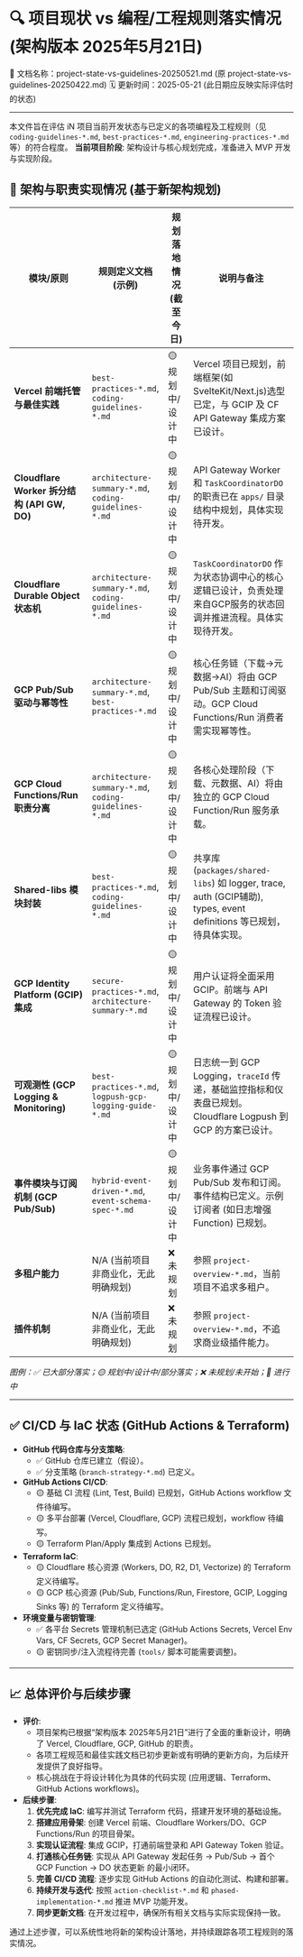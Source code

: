 # 🔍 项目现状 vs 编程/工程规则落实情况 (架构版本 2025年5月21日)
📄 文档名称：project-state-vs-guidelines-20250521.md (原 project-state-vs-guidelines-20250422.md)
🗓️ 更新时间：2025-05-21 (此日期应反映实际评估时的状态)

---
本文件旨在评估 iN 项目当前开发状态与已定义的各项编程及工程规则（见 `coding-guidelines-*.md`, `best-practices-*.md`, `engineering-practices-*.md` 等）的符合程度。
**当前项目阶段**: 架构设计与核心规划完成，准备进入 MVP 开发与实现阶段。

## 🧱 架构与职责实现情况 (基于新架构规划)

| 模块/原则                                  | 规则定义文档 (示例)                                     | 规划落地情况 (截至今日) | 说明与备注                                                                                                                                |
| ------------------------------------------ | ------------------------------------------------------- | ------------------- | --------------------------------------------------------------------------------------------------------------------------------------- |
| **Vercel 前端托管与最佳实践** | `best-practices-*.md`, `coding-guidelines-*.md`       | 🟡 规划中/设计中    | Vercel 项目已规划，前端框架(如SvelteKit/Next.js)选型已定，与 GCIP 及 CF API Gateway 集成方案已设计。                                            |
| **Cloudflare Worker 拆分结构 (API GW, DO)** | `architecture-summary-*.md`, `coding-guidelines-*.md` | 🟡 规划中/设计中    | API Gateway Worker 和 `TaskCoordinatorDO` 的职责已在 `apps/` 目录结构中规划，具体实现待开发。 |
| **Cloudflare Durable Object 状态机** | `architecture-summary-*.md`, `coding-guidelines-*.md` | 🟡 规划中/设计中    | `TaskCoordinatorDO` 作为状态协调中心的核心逻辑已设计，负责处理来自GCP服务的状态回调并推进流程。具体实现待开发。 |
| **GCP Pub/Sub 驱动与幂等性** | `architecture-summary-*.md`, `best-practices-*.md`    | 🟡 规划中/设计中    | 核心任务链（下载→元数据→AI）将由 GCP Pub/Sub 主题和订阅驱动。GCP Cloud Functions/Run 消费者需实现幂等性。                                    |
| **GCP Cloud Functions/Run 职责分离** | `architecture-summary-*.md`, `coding-guidelines-*.md` | 🟡 规划中/设计中    | 各核心处理阶段（下载、元数据、AI）将由独立的 GCP Cloud Function/Run 服务承载。                                                              |
| **Shared-libs 模块封装** | `best-practices-*.md`, `coding-guidelines-*.md`       | 🟡 规划中/设计中    | 共享库 (`packages/shared-libs`) 如 logger, trace, auth (GCIP辅助), types, event definitions 等已规划，待具体实现。 |
| **GCP Identity Platform (GCIP) 集成** | `secure-practices-*.md`, `architecture-summary-*.md`  | 🟡 规划中/设计中    | 用户认证将全面采用 GCIP。前端与 API Gateway 的 Token 验证流程已设计。                                                                     |
| **可观测性 (GCP Logging & Monitoring)** | `best-practices-*.md`, `logpush-gcp-logging-guide-*.md` | 🟡 规划中/设计中    | 日志统一到 GCP Logging，`traceId` 传递，基础监控指标和仪表盘已规划。Cloudflare Logpush 到 GCP 的方案已设计。                                   |
| **事件模块与订阅机制 (GCP Pub/Sub)** | `hybrid-event-driven-*.md`, `event-schema-spec-*.md`  | 🟡 规划中/设计中    | 业务事件通过 GCP Pub/Sub 发布和订阅。事件结构已定义。示例订阅者 (如日志增强Function) 已规划。           |
| **多租户能力** | N/A (当前项目非商业化，无此明确规划)                      | ❌ 未规划          | 参照 `project-overview-*.md`，当前项目不追求多租户。                                         |
| **插件机制** | N/A (当前项目非商业化，无此明确规划)                      | ❌ 未规划          | 参照 `project-overview-*.md`，不追求商业级插件能力。                                      |

*图例：✅ 已大部分落实；🟡 规划中/设计中/部分落实；❌ 未规划/未开始；🔄 进行中*

---

## ✅ CI/CD 与 IaC 状态 (GitHub Actions & Terraform)

- **GitHub 代码仓库与分支策略**:
    - ✅ GitHub 仓库已建立（假设）。
    - ✅ 分支策略 (`branch-strategy-*.md`) 已定义。
- **GitHub Actions CI/CD**:
    - 🟡 基础 CI 流程 (Lint, Test, Build) 已规划，GitHub Actions workflow 文件待编写。
    - 🟡 多平台部署 (Vercel, Cloudflare, GCP) 流程已规划，workflow 待编写。
    - 🟡 Terraform Plan/Apply 集成到 Actions 已规划。
- **Terraform IaC**:
    - 🟡 Cloudflare 核心资源 (Workers, DO, R2, D1, Vectorize) 的 Terraform 定义待编写。
    - 🟡 GCP 核心资源 (Pub/Sub, Functions/Run, Firestore, GCIP, Logging Sinks 等) 的 Terraform 定义待编写。
- **环境变量与密钥管理**:
    - ✅ 各平台 Secrets 管理机制已选定 (GitHub Actions Secrets, Vercel Env Vars, CF Secrets, GCP Secret Manager)。
    - 🟡 密钥同步/注入流程待完善 (`tools/` 脚本可能需要调整)。

---

## 📈 总体评价与后续步骤

- **评价**:
    - 项目架构已根据“架构版本 2025年5月21日”进行了全面的重新设计，明确了 Vercel, Cloudflare, GCP, GitHub 的职责。
    - 各项工程规范和最佳实践文档已初步更新或有明确的更新方向，为后续开发提供了良好指导。
    - 核心挑战在于将设计转化为具体的代码实现 (应用逻辑、Terraform、GitHub Actions workflows)。
- **后续步骤**:
    1.  **优先完成 IaC**: 编写并测试 Terraform 代码，搭建开发环境的基础设施。
    2.  **搭建应用骨架**: 创建 Vercel 前端、Cloudflare Workers/DO、GCP Functions/Run 的项目骨架。
    3.  **实现认证流程**: 集成 GCIP，打通前端登录和 API Gateway Token 验证。
    4.  **打通核心任务链**: 实现从 API Gateway 发起任务 -> Pub/Sub -> 首个 GCP Function -> DO 状态更新 的最小闭环。
    5.  **完善 CI/CD 流程**: 逐步实现 GitHub Actions 的自动化测试、构建和部署。
    6.  **持续开发与迭代**: 按照 `action-checklist-*.md` 和 `phased-implementation-*.md` 推进 MVP 功能开发。
    7.  **同步更新文档**: 在开发过程中，确保所有相关文档与实际实现保持一致。

通过上述步骤，可以系统性地将新的架构设计落地，并持续跟踪各项工程规则的落实情况。